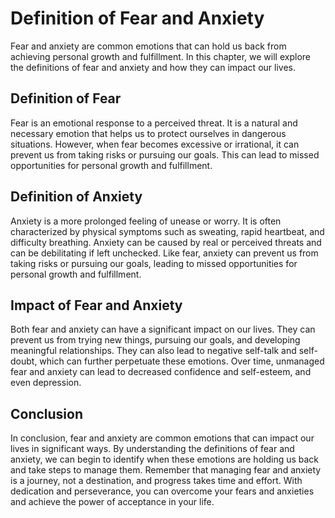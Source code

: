 # Definition of Fear and Anxiety

Fear and anxiety are common emotions that can hold us back from achieving personal growth and fulfillment. In this chapter, we will explore the definitions of fear and anxiety and how they can impact our lives.

Definition of Fear
------------------

Fear is an emotional response to a perceived threat. It is a natural and necessary emotion that helps us to protect ourselves in dangerous situations. However, when fear becomes excessive or irrational, it can prevent us from taking risks or pursuing our goals. This can lead to missed opportunities for personal growth and fulfillment.

Definition of Anxiety
---------------------

Anxiety is a more prolonged feeling of unease or worry. It is often characterized by physical symptoms such as sweating, rapid heartbeat, and difficulty breathing. Anxiety can be caused by real or perceived threats and can be debilitating if left unchecked. Like fear, anxiety can prevent us from taking risks or pursuing our goals, leading to missed opportunities for personal growth and fulfillment.

Impact of Fear and Anxiety
--------------------------

Both fear and anxiety can have a significant impact on our lives. They can prevent us from trying new things, pursuing our goals, and developing meaningful relationships. They can also lead to negative self-talk and self-doubt, which can further perpetuate these emotions. Over time, unmanaged fear and anxiety can lead to decreased confidence and self-esteem, and even depression.

Conclusion
----------

In conclusion, fear and anxiety are common emotions that can impact our lives in significant ways. By understanding the definitions of fear and anxiety, we can begin to identify when these emotions are holding us back and take steps to manage them. Remember that managing fear and anxiety is a journey, not a destination, and progress takes time and effort. With dedication and perseverance, you can overcome your fears and anxieties and achieve the power of acceptance in your life.
